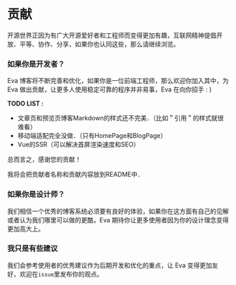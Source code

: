 # 贡献

开源世界正因为有广大开源爱好者和工程师而变得更加有趣，互联网精神提倡开放、平等、协作、分享，如果你也认同这些，那么请继续浏览。

### 如果你是开发者？

Eva 博客将不断完善和优化，如果你是一位前端工程师，那么欢迎你加入其中，为 Eva 做出贡献，让更多人使用稳定可靠的程序并非易事，Eva 在向你招手 : )

**TODO LIST :**

* 文章页和预览页博客Markdown的样式还不完美．（比如＂引用＂的样式就很难看）
* 移动端适配完全没做．（只有HomePage和BlogPage）
* Vue的SSR（可以解决首屏渲染速度和SEO）

总而言之，感谢您的贡献！

我将会把贡献者名称和贡献内容放到README中．

### 如果你是设计师？

我们相信一个优秀的博客系统必须要有良好的体验，如果你在这方面有自己的见解或者认为我们哪里可以做的更酷，Eva 期待你让更多使用者因为你的设计理念变得更加高大上。

### 我只是有些建议

我们会参考使用者的优秀建议作为后期开发和优化的重点，让 Eva 变得更加友好，欢迎在`issue`里发布你的观点。